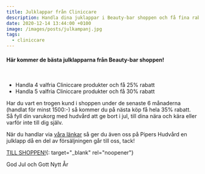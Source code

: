 ```yaml
---
title: Julklappar från Cliniccare
description: Handla dina juklappar i Beauty-bar shoppen och få fina rabatter
date: 2020-12-14 13:44:00 +0100
image: /images/posts/julkampanj.jpg
tags:
  - cliniccare
---
```


#### Här kommer de bästa julklapparna fr&aring;n Beauty-bar shoppen\!

&nbsp;

* Handla 4 valfria Cliniccare produkter och f&aring; 25% rabatt
* Handla 5 valfria Cliniccare produkter och f&aring; 30% rabatt

Har du vart en trogen kund i shoppen under de senaste 6 m&aring;naderna (handlat för minst 1500:-) s&aring; kommer du p&aring; nästa köp f&aring; hela 35% rabatt. S&aring; fyll din varukorg med hudv&aring;rd att ge bort i jul, till dina nära och kära eller varför inte till dig själv.&nbsp;

När du handlar via&nbsp;[v&aring;ra länkar](/produkter/) s&aring; ger du även oss p&aring; Pipers Hudv&aring;rd en julklapp d&aring; en del av försäljningen g&aring;r till oss, tack\!

[TILL SHOPPEN\!](https://www.beauty-bar.se/produkt-kategori/varumarken/cliniccare/?ref=14&amp;mc_cid=998e806256&amp;mc_eid=7e7b6acd69){: target="_blank" rel="noopener"}

God Jul och Gott Nytt År

&nbsp;

&nbsp;
